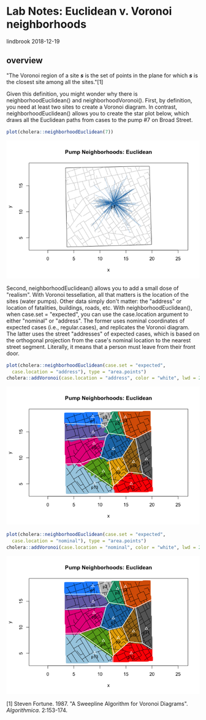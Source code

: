 Lab Notes: Euclidean v. Voronoi neighborhoods
================
lindbrook
2018-12-19

overview
--------

"The Voronoi region of a site ***s*** is the set of points in the plane for which ***s*** is the closest site among all the sites."[1]

Given this definition, you might wonder why there is neighborhoodEuclidean() and neighborhoodVoronoi(). First, by definition, you need at least two sites to create a Voronoi diagram. In contrast, neighborhoodEuclidean() allows you to create the star plot below, which draws all the Euclidean paths from cases to the pump \#7 on Broad Street.

``` r
plot(cholera::neighborhoodEuclidean(7))
```

![](euclidean.voronoi_files/figure-markdown_github/star-1.png)

Second, neighborhoodEuclidean() allows you to add a small dose of "realism". With Voronoi tessellation, all that matters is the location of the sites (water pumps). Other data simply don't matter: the "address" or location of fatalities, buildings, roads, etc. With neighborhoodEuclidean(), when case.set = "expected", you can use the case.location argument to either "nominal" or "address". The former uses nominal coordinates of expected cases (i.e., regular.cases), and replicates the Voronoi diagram. The latter uses the street "addresses" of expected cases, which is based on the orthogonal projection from the case's nominal location to the nearest street segment. Literally, it means that a person must leave from their front door.

``` r
plot(cholera::neighborhoodEuclidean(case.set = "expected",
  case.location = "address"), type = "area.points")
cholera::addVoronoi(case.location = "address", color = "white", lwd = 2)
```

![](euclidean.voronoi_files/figure-markdown_github/address-1.png)

``` r
plot(cholera::neighborhoodEuclidean(case.set = "expected",
  case.location = "nominal"), type = "area.points")
cholera::addVoronoi(case.location = "nominal", color = "white", lwd = 2)
```

![](euclidean.voronoi_files/figure-markdown_github/nominal-1.png)

[1] Steven Fortune. 1987. "A Sweepline Algorithm for Voronoi Diagrams". *Algorithmica*. 2:153-174.
